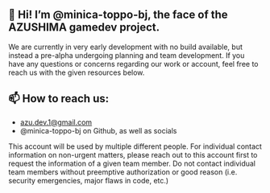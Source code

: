 👋 Hi! I’m @minica-toppo-bj, the face of the AZUSHIMA gamedev project.
---
We are currently in very early development with no build available, but instead a pre-alpha undergoing planning and team development. If you have any questions or concerns regarding our work or account, feel free to reach us with the given resources below.
<br>

📫 How to reach us:
---
- azu.dev.1@gmail.com
- @minica-toppo-bj on Github, as well as socials

This account will be used by multiple different people. For individual contact information on non-urgent matters, please reach out to this account first to request the information of a given team member. Do not contact individual team members without preemptive authorization or good reason (i.e. security emergencies, major flaws in code, etc.)

<!---
minica-toppo-bj/minica-toppo-bj is a ✨ special ✨ repository because its `README.md` (this file) appears on your GitHub profile.
You can click the Preview link to take a look at your changes.
--->
